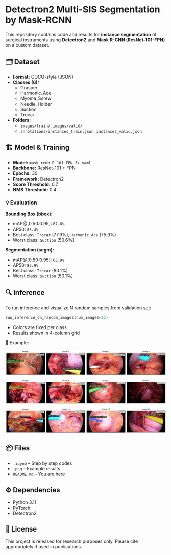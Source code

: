 # Detectron2 Multi-SIS Segmentation by Mask-RCNN

This repository contains code and results for **instance segmentation** of surgical instruments using **Detectron2** and **Mask R-CNN (ResNet-101-FPN)** on a custom dataset.

## 🗂 Dataset

- **Format:** COCO-style (JSON)
- **Classes (6):**
  - Grasper
  - Harmonic_Ace
  - Myoma_Screw
  - Needle_Holder
  - Suction
  - Trocar
- **Folders:**
  - `images/train/`, `images/valid/`
  - `annotations/instances_train.json`, `instances_valid.json`

## 🏗 Model & Training

- **Model:** `mask_rcnn_R_101_FPN_3x.yaml`
- **Backbone:** ResNet-101 + FPN
- **Epochs:** 30
- **Framework:** Detectron2
- **Score Threshold:** 0.7
- **NMS Threshold:** 0.4

### 💡 Evaluation

**Bounding Box (bbox):**
- mAP@[0.50:0.95]: `67.6%`
- AP50: `83.4%`
- Best class: `Trocar` (77.9%), `Harmonic_Ace` (75.9%)
- Worst class: `Suction` (50.6%)

**Segmentation (segm):**
- mAP@[0.50:0.95]: `65.9%`
- AP50: `83.9%`
- Best class: `Trocar` (80.1%)
- Worst class: `Suction` (50.1%)

## 🔍 Inference

To run inference and visualize N random samples from validation set:

```python
run_inference_on_random_images(num_images=12)
```

- Colors are fixed per class
- Results shown in 4-column grid

📌 Example:

![Example Results](./detectron2_maskrcnn_results_sample.png)

## 📦 Files

- `.ipynb` – Step by step codes
- `.png` – Example results
- `README.md` – You are here

## ⚙ Dependencies

- Python 3.11
- PyTorch
- Detectron2

## 📜 License

This project is released for research purposes only. Please cite appropriately if used in publications.
